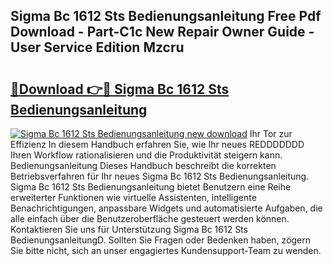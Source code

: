 ## Sigma Bc 1612 Sts Bedienungsanleitung Free Pdf Download - Part-C1c New Repair Owner Guide - User Service Edition Mzcru

# <h2><a href="http://df230no.blite.top/?on=Sigma+Bc+1612+Sts+Bedienungsanleitung">🔗Download 👉🔴 Sigma Bc 1612 Sts Bedienungsanleitung</a></h2>

[![Sigma Bc 1612 Sts Bedienungsanleitung new download](https://i.imgur.com/lujVjoI.png)](http://df230no.blite.top/?on=Sigma+Bc+1612+Sts+Bedienungsanleitung)
Ihr Tor zur Effizienz In diesem Handbuch erfahren Sie, wie Ihr neues REDDDDDDD Ihren Workflow rationalisieren und die Produktivität steigern kann. Bedienungsanleitung Dieses Handbuch beschreibt die korrekten Betriebsverfahren für Ihr neues Sigma Bc 1612 Sts Bedienungsanleitung. Sigma Bc 1612 Sts Bedienungsanleitung bietet Benutzern eine Reihe erweiterter Funktionen wie virtuelle Assistenten, intelligente Benachrichtigungen, anpassbare Widgets und automatisierte Aufgaben, die alle einfach über die Benutzeroberfläche gesteuert werden können. Kontaktieren Sie uns für Unterstützung Sigma Bc 1612 Sts BedienungsanleitungD. Sollten Sie Fragen oder Bedenken haben, zögern Sie bitte nicht, sich an unser engagiertes Kundensupport-Team zu wenden.
